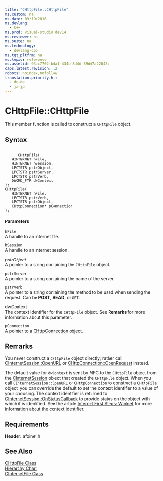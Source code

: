 ```yaml
---
title: "CHttpFile::CHttpFile"
ms.custom: na
ms.date: 09/19/2016
ms.devlang: 
  - C++
ms.prod: visual-studio-dev14
ms.reviewer: na
ms.suite: na
ms.technology: 
  - devlang-cpp
ms.tgt_pltfrm: na
ms.topic: reference
ms.assetid: 93bc7702-bda1-434b-8d4d-59d67a220454
caps.latest.revision: 12
robots: noindex,nofollow
translation.priority.ht: 
  - de-de
  - ja-jp
---
```

# CHttpFile::CHttpFile
This member function is called to construct a `CHttpFile` object.  
  
## Syntax  
  
```  
  
      CHttpFile(  
   HINTERNET hFile,  
   HINTERNET hSession,  
   LPCTSTR pstrObject,  
   LPCTSTR pstrServer,  
   LPCTSTR pstrVerb,  
   DWORD_PTR dwContext   
);  
CHttpFile(  
   HINTERNET hFile,  
   LPCTSTR pstrVerb,  
   LPCTSTR pstrObject,  
   CHttpConnection* pConnection   
);  
```  
  
#### Parameters  
 `hFile`  
 A handle to an Internet file.  
  
 `hSession`  
 A handle to an Internet session.  
  
 *pstrObject*  
 A pointer to a string containing the `CHttpFile` object.  
  
 `pstrServer`  
 A pointer to a string containing the name of the server.  
  
 `pstrVerb`  
 A pointer to a string containing the method to be used when sending the request. Can be **POST**, **HEAD**, or `GET`.  
  
 dwContext  
 The context identifier for the `CHttpFile` object. See **Remarks** for more information about this parameter.  
  
 `pConnection`  
 A pointer to a [CHttpConnection](../vs140/CHttpConnection-Class.md) object.  
  
## Remarks  
 You never construct a `CHttpFile` object directly; rather call [CInternetSession::OpenURL](../vs140/CInternetSession--OpenURL.md) or [CHttpConnection::OpenRequest](../vs140/CHttpConnection--OpenRequest.md) instead.  
  
 The default value for `dwContext` is sent by MFC to the `CHttpFile` object from the [CInternetSession](../vs140/CInternetSession-Class.md) object that created the `CHttpFile` object. When you call `CInternetSession::OpenURL` or `CHttpConnection` to construct a `CHttpFile` object, you can override the default to set the context identifier to a value of your choosing. The context identifier is returned to [CInternetSession::OnStatusCallback](../vs140/CInternetSession--OnStatusCallback.md) to provide status on the object with which it is identified. See the article [Internet First Steps: WinInet](../vs140/WinInet-Basics.md) for more information about the context identifier.  
  
## Requirements  
 **Header:** afxinet.h  
  
## See Also  
 [CHttpFile Class](../vs140/CHttpFile-Class.md)   
 [Hierarchy Chart](../vs140/Hierarchy-Chart.md)   
 [CInternetFile Class](../vs140/CInternetFile-Class.md)